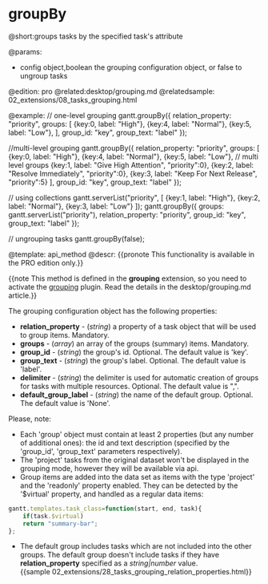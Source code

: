 groupBy
=============

@short:groups tasks by the specified task's attribute

@params:
- config		object,boolean		the grouping configuration object, or false to ungroup tasks

@edition: pro
@related:desktop/grouping.md
@relatedsample:
	02_extensions/08_tasks_grouping.html

@example:
// one-level grouping
gantt.groupBy({
	relation_property: "priority",
	groups: [
    	{key:0, label: "High"},
		{key:4, label: "Normal"},
	    {key:5, label: "Low"},
    ],
    group_id: "key",
	group_text: "label"
});

//multi-level grouping
gantt.groupBy({
	relation_property: "priority",
	groups: [
    	{key:0, label: "High"},
		{key:4, label: "Normal"},
		{key:5, label: "Low"},
		// multi level groups
		{key:1, label: "Give High Attention", "priority":0},
		{key:2, label: "Resolve Immediately", "priority":0},
		{key:3, label: "Keep For Next Release", "priority":5}
    ],
    group_id: "key",
	group_text: "label"
});

// using collections
gantt.serverList("priority", [
	{key:1, label: "High"},
	{key:2, label: "Normal"},
	{key:3, label: "Low"}
]);
gantt.groupBy({
	groups: gantt.serverList("priority"),
	relation_property: "priority",
	group_id: "key",
	group_text: "label"
});

// ungrouping tasks
gantt.groupBy(false);

@template:	api_method
@descr:
{{pronote This functionality is available in the PRO edition only.}}

{{note This method is defined in the **grouping** extension, so you need to activate the [grouping](desktop/extensions_list.md#grouping) plugin. Read the details in the desktop/grouping.md article.}}



The grouping configuration object has the following properties:

- **relation_property** - (<i>string</i>) a property of a task object that will be used to group items. Mandatory.
- **groups** - (<i>array</i>) an array of the groups (summary) items. Mandatory.
- **group_id** - (<i>string</i>) the group's id. Optional. The default value is 'key'.
- **group_text** - (<i>string</i>) the group's label. Optional. The default value is 'label'.
- **delimiter** - (*string*) the delimiter is used for automatic creation of groups for tasks with multiple resources. Optional. The default value is ",".
- **default_group_label** - (<i>string</i>) the name of the default group. Optional. The default value is 'None'.

Please, note:

- Each 'group' object must contain at least 2 properties (but any number of additional ones): the id and text description (specified by the 'group_id', 'group_text' parameters respectively).
- The 'project' tasks from the original dataset won't be displayed in the grouping mode, however they will be available via api.
- Group items are added into the data set as items with the type 'project' and the 'readonly' property enabled. They can be detected by the '$virtual' property, and handled as a regular data items:

~~~js
gantt.templates.task_class=function(start, end, task){
	if(task.$virtual)
	return "summary-bar";
};
~~~

- The default group includes tasks which are not included into the other groups. The default group doesn't include tasks if they have **relation_property** specified as a <i>string|number</i> value.<br> {{sample	02_extensions/28_tasks_grouping_relation_properties.html}}


